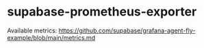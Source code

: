 # supabase-prometheus-exporter

Available metrics: https://github.com/supabase/grafana-agent-fly-example/blob/main/metrics.md
